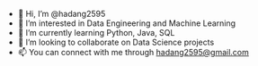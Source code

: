 - 👋 Hi, I’m @hadang2595
- 👀 I’m interested in Data Engineering and Machine Learning
- 🌱 I’m currently learning Python, Java, SQL
- 💞️ I’m looking to collaborate on Data Science projects
- 📫 You can connect with me through hadang2595@gmail.com

<!---
hadang2595/hadang2595 is a ✨ special ✨ repository because its `README.md` (this file) appears on your GitHub profile.
You can click the Preview link to take a look at your changes.
--->
